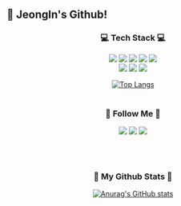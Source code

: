 
## 🍒 JeongIn's Github!
<div align=center>

### 💻 Tech Stack 💻
<p align="center">
  <img src="https://img.shields.io/badge/Java-007396?style=for-the-badge&logo=Java&logoColor=white"/>
  <img src="https://img.shields.io/badge/Javascript-ffb13b?style=for-the-badge&logo=javascript&logoColor=white"/>
  <img src="https://img.shields.io/badge/-HTML-E34F26?style=for-the-badge&logo=HTML5&logoColor=white"/>
  <img src="https://img.shields.io/badge/-CSS-31572B6?style=for-the-badge&logo=CSS3&logoColor=white"/>
  <img src="https://img.shields.io/badge/jquery-0769AD?style=for-the-badge&logo=jquery&logoColor=white">
  <br>
  <img src="https://img.shields.io/badge/-Spring-6DB33F?style=for-the-badge&logo=Spring&logoColor=white"/>
  <img src="https://img.shields.io/badge/-MySQL-4479A1?style=for-the-badge&logo=MySQL&logoColor=white"/>
  <img src="https://img.shields.io/badge/-Oracle-F80000?style=for-the-badge&logo=Oracle&logoColor=white"/>
</p>

[![Top Langs](https://github-readme-stats.vercel.app/api/top-langs/?username=D3vL4dy&layout=compact)](https://github.com/D3vL4dy/github-readme-stats)
<br/></br>

### 🌈 Follow Me 🌈
<p align="center">
  <a href="https://d3vl4dy.tistory.com/"><img src="https://img.shields.io/badge/Tstory-11B48A?style=for-the-badge&logo=Vimeo&logoColor=white&link=https://d3vl4dy.tistory.com/"/></a>
  <a href="https://www.notion.so/f72bb3a02d6545509e83aa953fbc885d" target="_blank"><img src="https://img.shields.io/badge/Notion-000000?style=for-the-badge&logo=Notion&logoColor=white"/></a>
  <a href="mailto:jikang1218@naver.com"><img src="https://img.shields.io/badge/Email-d14836?style=for-the-badge&logo=Gmail&logoColor=white&link=jikang1218@naver.com"/></a>
</p>
<br/></br>

### 🌟 My Github Stats 🌟
<div align="center">

[![Anurag's GitHub stats](https://github-readme-stats.vercel.app/api?username=D3vL4dy&hide_title=true&show_icons=true&include_all_commits=true&disable_animations=true&theme=vue)](https://github.com/anuraghazra/github-readme-stats)
</div>

</div>
